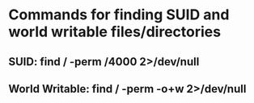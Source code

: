 # Commands for finding SUID and world writable files/directories
## SUID: find / -perm /4000 2>/dev/null
## World Writable: find / -perm -o+w 2>/dev/null
